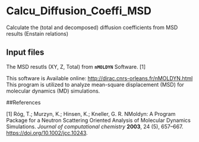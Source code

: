 # Calcu_Diffusion_Coeffi_MSD

Calculate the (total and decomposed) diffusion coefficients from MSD results (Enstain relations)

## Input files

The MSD resutls (XY, Z, Total) from **`nMOLDYN`** Software. [1]

This software is Available online: http://dirac.cnrs-orleans.fr/nMOLDYN.html  This program is utilized to analyze mean-square displacement (MSD) for molecular dynamics (MD) simulations.  

##References

[1] Róg, T.; Murzyn, K.; Hinsen, K.; Kneller, G. R. NMoldyn: A Program Package for a Neutron Scattering Oriented Analysis of Molecular Dynamics Simulations. _Journal_ _of_ _computational_ _chemistry_ **2003**, 24 (5), 657–667. https://doi.org/10.1002/jcc.10243.
